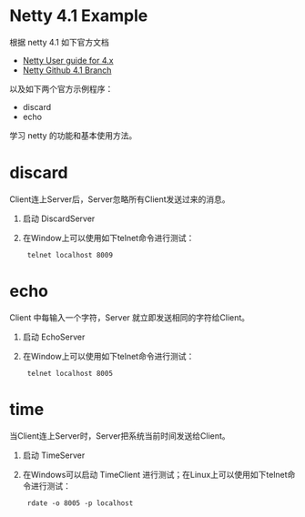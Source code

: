 # Netty 4.1 Example

根据 netty 4.1 如下官方文档

- [Netty User guide for 4.x](https://netty.io/wiki/user-guide-for-4.x.html)
- [Netty Github 4.1 Branch](https://github.com/netty/netty/)

以及如下两个官方示例程序：

- discard
- echo

学习 netty 的功能和基本使用方法。

# discard
Client连上Server后，Server忽略所有Client发送过来的消息。
1. 启动 DiscardServer
2. 在Window上可以使用如下telnet命令进行测试：

        telnet localhost 8009

# echo
Client 中每输入一个字符，Server 就立即发送相同的字符给Client。
1. 启动 EchoServer
2. 在Window上可以使用如下telnet命令进行测试：

        telnet localhost 8005

# time
当Client连上Server时，Server把系统当前时间发送给Client。
1. 启动 TimeServer

2. 在Windows可以启动 TimeClient 进行测试；在Linux上可以使用如下telnet命令进行测试：

   

        rdate -o 8005 -p localhost







